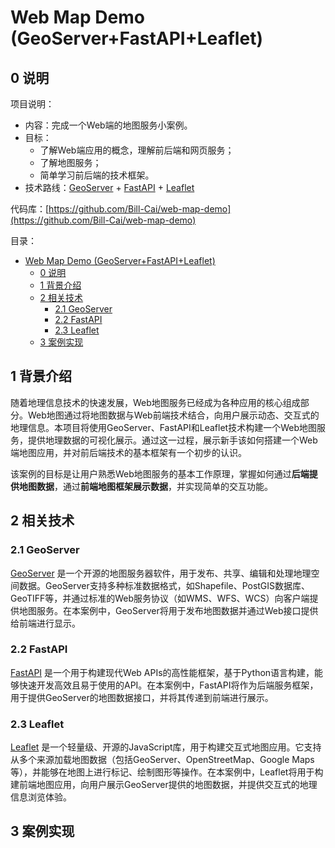 # Web Map Demo (GeoServer+FastAPI+Leaflet)

## 0 说明

项目说明：

- 内容：完成一个Web端的地图服务小案例。
- 目标：
  - 了解Web端应用的概念，理解前后端和网页服务；
  - 了解地图服务；
  - 简单学习前后端的技术框架。
- 技术路线：[GeoServer](https://geoserver.org/) + [FastAPI](https://fastapi.tiangolo.com/) + [Leaflet](https://leafletjs.com/)

代码库：[https://github.com/Bill-Cai/web-map-demo](https://github.com/Bill-Cai/web-map-demo)

目录：

- [Web Map Demo (GeoServer+FastAPI+Leaflet)](#web-map-demo-geoserverfastapileaflet)
  - [0 说明](#0-说明)
  - [1 背景介绍](#1-背景介绍)
  - [2 相关技术](#2-相关技术)
    - [2.1 GeoServer](#21-geoserver)
    - [2.2 FastAPI](#22-fastapi)
    - [2.3 Leaflet](#23-leaflet)
  - [3 案例实现](#3-案例实现)

## 1 背景介绍

随着地理信息技术的快速发展，Web地图服务已经成为各种应用的核心组成部分。Web地图通过将地图数据与Web前端技术结合，向用户展示动态、交互式的地理信息。本项目将使用GeoServer、FastAPI和Leaflet技术构建一个Web地图服务，提供地理数据的可视化展示。通过这一过程，展示新手该如何搭建一个Web端地图应用，并对前后端技术的基本框架有一个初步的认识。

该案例的目标是让用户熟悉Web地图服务的基本工作原理，掌握如何通过**后端提供地图数据**，通过**前端地图框架展示数据**，并实现简单的交互功能。

## 2 相关技术

### 2.1 GeoServer

[GeoServer](https://geoserver.org/) 是一个开源的地图服务器软件，用于发布、共享、编辑和处理地理空间数据。GeoServer支持多种标准数据格式，如Shapefile、PostGIS数据库、GeoTIFF等，并通过标准的Web服务协议（如WMS、WFS、WCS）向客户端提供地图服务。在本案例中，GeoServer将用于发布地图数据并通过Web接口提供给前端进行显示。

### 2.2 FastAPI

[FastAPI](https://fastapi.tiangolo.com/) 是一个用于构建现代Web APIs的高性能框架，基于Python语言构建，能够快速开发高效且易于使用的API。在本案例中，FastAPI将作为后端服务框架，用于提供GeoServer的地图数据接口，并将其传递到前端进行展示。

### 2.3 Leaflet

[Leaflet](https://leafletjs.com/) 是一个轻量级、开源的JavaScript库，用于构建交互式地图应用。它支持从多个来源加载地图数据（包括GeoServer、OpenStreetMap、Google Maps等），并能够在地图上进行标记、绘制图形等操作。在本案例中，Leaflet将用于构建前端地图应用，向用户展示GeoServer提供的地图数据，并提供交互式的地理信息浏览体验。

## 3 案例实现

